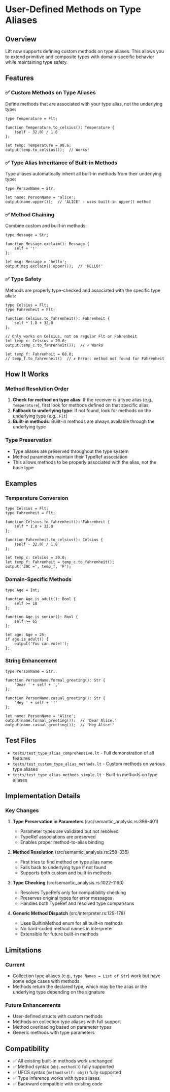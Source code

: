 # User-Defined Methods on Type Aliases

## Overview

Lift now supports defining custom methods on type aliases. This allows you to extend primitive and composite types with domain-specific behavior while maintaining type safety.

## Features

### ✅ Custom Methods on Type Aliases
Define methods that are associated with your type alias, not the underlying type:

```lift
type Temperature = Flt;

function Temperature.to_celsius(): Temperature {
    (self - 32.0) / 1.8
};

let temp: Temperature = 98.6;
output(temp.to_celsius());  // Works!
```

### ✅ Type Alias Inheritance of Built-in Methods
Type aliases automatically inherit all built-in methods from their underlying type:

```lift
type PersonName = Str;

let name: PersonName = 'alice';
output(name.upper());  // 'ALICE' - uses built-in upper() method
```

### ✅ Method Chaining
Combine custom and built-in methods:

```lift
type Message = Str;

function Message.exclaim(): Message {
    self + '!'
};

let msg: Message = 'hello';
output(msg.exclaim().upper());  // 'HELLO!'
```

### ✅ Type Safety
Methods are properly type-checked and associated with the specific type alias:

```lift
type Celsius = Flt;
type Fahrenheit = Flt;

function Celsius.to_fahrenheit(): Fahrenheit {
    self * 1.8 + 32.0
};

// Only works on Celsius, not on regular Flt or Fahrenheit
let temp_c: Celsius = 20.0;
output(temp_c.to_fahrenheit());  // ✓ Works

let temp_f: Fahrenheit = 68.0;
// temp_f.to_fahrenheit()  // ✗ Error: method not found for Fahrenheit
```

## How It Works

### Method Resolution Order

1. **Check for method on type alias**: If the receiver is a type alias (e.g., `Temperature`), first look for methods defined on that specific alias
2. **Fallback to underlying type**: If not found, look for methods on the underlying type (e.g., `Flt`)
3. **Built-in methods**: Built-in methods are always available through the underlying type

### Type Preservation

- Type aliases are preserved throughout the type system
- Method parameters maintain their TypeRef association
- This allows methods to be properly associated with the alias, not the base type

## Examples

### Temperature Conversion

```lift
type Celsius = Flt;
type Fahrenheit = Flt;

function Celsius.to_fahrenheit(): Fahrenheit {
    self * 1.8 + 32.0
};

function Fahrenheit.to_celsius(): Celsius {
    (self - 32.0) / 1.8
};

let temp_c: Celsius = 20.0;
let temp_f: Fahrenheit = temp_c.to_fahrenheit();
output('20C =', temp_f, 'F');
```

### Domain-Specific Methods

```lift
type Age = Int;

function Age.is_adult(): Bool {
    self >= 18
};

function Age.is_senior(): Bool {
    self >= 65
};

let age: Age = 25;
if age.is_adult() {
    output('You can vote!');
};
```

### String Enhancement

```lift
type PersonName = Str;

function PersonName.formal_greeting(): Str {
    'Dear ' + self + ','
};

function PersonName.casual_greeting(): Str {
    'Hey ' + self + '!'
};

let name: PersonName = 'Alice';
output(name.formal_greeting());  // 'Dear Alice,'
output(name.casual_greeting());  // 'Hey Alice!'
```

## Test Files

- `tests/test_type_alias_comprehensive.lt` - Full demonstration of all features
- `tests/test_custom_type_alias_methods.lt` - Custom methods on various type aliases
- `tests/test_type_alias_methods_simple.lt` - Built-in methods on type aliases

## Implementation Details

### Key Changes

1. **Type Preservation in Parameters** (src/semantic_analysis.rs:396-401)
   - Parameter types are validated but not resolved
   - TypeRef associations are preserved
   - Enables proper method-to-alias binding

2. **Method Resolution** (src/semantic_analysis.rs:258-335)
   - First tries to find method on type alias name
   - Falls back to underlying type if not found
   - Supports both custom and built-in methods

3. **Type Checking** (src/semantic_analysis.rs:1022-1160)
   - Resolves TypeRefs only for compatibility checking
   - Preserves original types for error messages
   - Handles both TypeRef and resolved type comparisons

4. **Generic Method Dispatch** (src/interpreter.rs:129-178)
   - Uses BuiltinMethod enum for all built-in methods
   - No hard-coded method names in interpreter
   - Extensible for future built-in methods

## Limitations

### Current
- Collection type aliases (e.g., `type Names = List of Str`) work but have some edge cases with methods
- Methods return the declared type, which may be the alias or the underlying type depending on the signature

### Future Enhancements
- User-defined structs with custom methods
- Methods on collection type aliases with full support
- Method overloading based on parameter types
- Generic methods with type parameters

## Compatibility

- ✅ All existing built-in methods work unchanged
- ✅ Method syntax (`obj.method()`) fully supported
- ✅ UFCS syntax (`method(self: obj)`) fully supported
- ✅ Type inference works with type aliases
- ✅ Backward compatible with existing code
